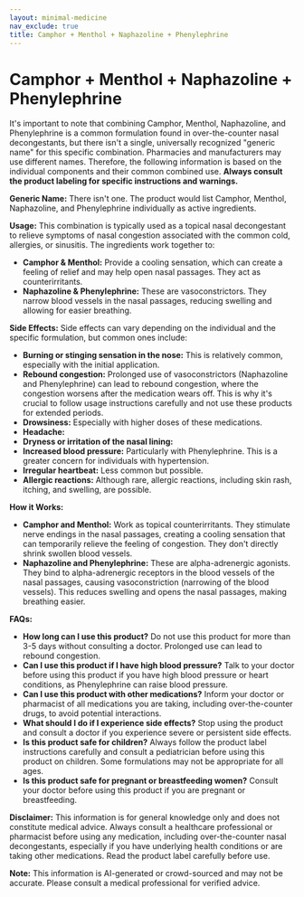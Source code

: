 ```yaml
---
layout: minimal-medicine
nav_exclude: true
title: Camphor + Menthol + Naphazoline + Phenylephrine
---
```


# Camphor + Menthol + Naphazoline + Phenylephrine

It's important to note that combining Camphor, Menthol, Naphazoline, and Phenylephrine is a common formulation found in over-the-counter nasal decongestants, but there isn't a single, universally recognized "generic name" for this specific combination.  Pharmacies and manufacturers may use different names.  Therefore, the following information is based on the individual components and their common combined use.  **Always consult the product labeling for specific instructions and warnings.**

**Generic Name:**  There isn't one.  The product would list Camphor, Menthol, Naphazoline, and Phenylephrine individually as active ingredients.

**Usage:** This combination is typically used as a topical nasal decongestant to relieve symptoms of nasal congestion associated with the common cold, allergies, or sinusitis.  The ingredients work together to:

* **Camphor & Menthol:** Provide a cooling sensation, which can create a feeling of relief and may help open nasal passages. They act as counterirritants.
* **Naphazoline & Phenylephrine:** These are vasoconstrictors. They narrow blood vessels in the nasal passages, reducing swelling and allowing for easier breathing.

**Side Effects:** Side effects can vary depending on the individual and the specific formulation, but common ones include:

* **Burning or stinging sensation in the nose:** This is relatively common, especially with the initial application.
* **Rebound congestion:**  Prolonged use of vasoconstrictors (Naphazoline and Phenylephrine) can lead to rebound congestion, where the congestion worsens after the medication wears off.  This is why it's crucial to follow usage instructions carefully and not use these products for extended periods.
* **Drowsiness:** Especially with higher doses of these medications.
* **Headache:**
* **Dryness or irritation of the nasal lining:**
* **Increased blood pressure:** Particularly with Phenylephrine.  This is a greater concern for individuals with hypertension.
* **Irregular heartbeat:** Less common but possible.
* **Allergic reactions:**  Although rare, allergic reactions, including skin rash, itching, and swelling, are possible.


**How it Works:**

* **Camphor and Menthol:** Work as topical counterirritants.  They stimulate nerve endings in the nasal passages, creating a cooling sensation that can temporarily relieve the feeling of congestion. They don't directly shrink swollen blood vessels.
* **Naphazoline and Phenylephrine:**  These are alpha-adrenergic agonists.  They bind to alpha-adrenergic receptors in the blood vessels of the nasal passages, causing vasoconstriction (narrowing of the blood vessels).  This reduces swelling and opens the nasal passages, making breathing easier.


**FAQs:**

* **How long can I use this product?**  Do not use this product for more than 3-5 days without consulting a doctor. Prolonged use can lead to rebound congestion.
* **Can I use this product if I have high blood pressure?**  Talk to your doctor before using this product if you have high blood pressure or heart conditions, as Phenylephrine can raise blood pressure.
* **Can I use this product with other medications?**  Inform your doctor or pharmacist of all medications you are taking, including over-the-counter drugs, to avoid potential interactions.
* **What should I do if I experience side effects?**  Stop using the product and consult a doctor if you experience severe or persistent side effects.
* **Is this product safe for children?**  Always follow the product label instructions carefully and consult a pediatrician before using this product on children.  Some formulations may not be appropriate for all ages.
* **Is this product safe for pregnant or breastfeeding women?** Consult your doctor before using this product if you are pregnant or breastfeeding.


**Disclaimer:** This information is for general knowledge only and does not constitute medical advice.  Always consult a healthcare professional or pharmacist before using any medication, including over-the-counter nasal decongestants, especially if you have underlying health conditions or are taking other medications.  Read the product label carefully before use.


**Note:** This information is AI-generated or crowd-sourced and may not be accurate. Please consult a medical professional for verified advice.